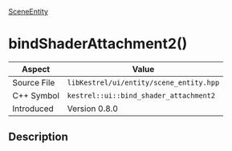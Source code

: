 [SceneEntity](index)
# bindShaderAttachment2()
| Aspect | Value |
| --- | --- |
| Source File | `libKestrel/ui/entity/scene_entity.hpp` |
| C++ Symbol | `kestrel::ui::bind_shader_attachment2` |
| Introduced | Version 0.8.0 |
## Description

